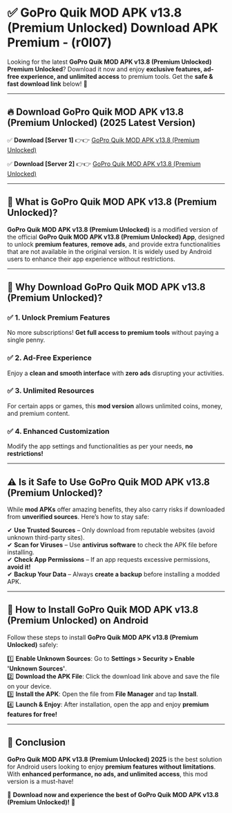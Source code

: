 
# ✅ GoPro Quik MOD APK v13.8 (Premium Unlocked) Download APK Premium -  (r0l07) 

Looking for the latest **GoPro Quik MOD APK v13.8 (Premium Unlocked) Premium Unlocked**? Download it now and enjoy **exclusive features, ad-free experience, and unlimited access** to premium tools. Get the **safe & fast download link** below! 🚀

---

## 🔥 Download GoPro Quik MOD APK v13.8 (Premium Unlocked) (2025 Latest Version)

✅ **Download [Server 1]** 👉👉 [GoPro Quik MOD APK v13.8 (Premium Unlocked) ](https://apkcomod.com?title=GoPro_Quik_MOD_APK_v13.8_(Premium_Unlocked))  

✅ **Download [Server 2]** 👉👉 [GoPro Quik MOD APK v13.8 (Premium Unlocked) ](https://apkcomod.com?title=GoPro_Quik_MOD_APK_v13.8_(Premium_Unlocked))  


---

## 📌 What is GoPro Quik MOD APK v13.8 (Premium Unlocked)?

**GoPro Quik MOD APK v13.8 (Premium Unlocked)** is a modified version of the official **GoPro Quik MOD APK v13.8 (Premium Unlocked) App**, designed to unlock **premium features**, **remove ads**, and provide extra functionalities that are not available in the original version. It is widely used by Android users to enhance their app experience without restrictions.

---

## 🌟 Why Download GoPro Quik MOD APK v13.8 (Premium Unlocked)?

### ✅ 1. Unlock Premium Features
No more subscriptions! **Get full access to premium tools** without paying a single penny.

### ✅ 2. Ad-Free Experience
Enjoy a **clean and smooth interface** with **zero ads** disrupting your activities.

### ✅ 3. Unlimited Resources
For certain apps or games, this **mod version** allows unlimited coins, money, and premium content.

### ✅ 4. Enhanced Customization
Modify the app settings and functionalities as per your needs, **no restrictions!**

---

## ⚠️ Is it Safe to Use GoPro Quik MOD APK v13.8 (Premium Unlocked)?

While **mod APKs** offer amazing benefits, they also carry risks if downloaded from **unverified sources**. Here’s how to stay safe:

✔ **Use Trusted Sources** – Only download from reputable websites (avoid unknown third-party sites).  
✔ **Scan for Viruses** – Use **antivirus software** to check the APK file before installing.  
✔ **Check App Permissions** – If an app requests excessive permissions, **avoid it!**  
✔ **Backup Your Data** – Always **create a backup** before installing a modded APK.

---

## 📲 How to Install GoPro Quik MOD APK v13.8 (Premium Unlocked) on Android

Follow these steps to install **GoPro Quik MOD APK v13.8 (Premium Unlocked)** safely:

1️⃣ **Enable Unknown Sources**: Go to **Settings > Security > Enable 'Unknown Sources'**.  
2️⃣ **Download the APK File**: Click the download link above and save the file on your device.  
3️⃣ **Install the APK**: Open the file from **File Manager** and tap **Install**.  
4️⃣ **Launch & Enjoy**: After installation, open the app and enjoy **premium features for free!**

---

## 🚀 Conclusion

**GoPro Quik MOD APK v13.8 (Premium Unlocked) 2025** is the best solution for Android users looking to enjoy **premium features without limitations**. With **enhanced performance, no ads, and unlimited access**, this mod version is a must-have!

🔻 **Download now and experience the best of GoPro Quik MOD APK v13.8 (Premium Unlocked)!** 🔻

